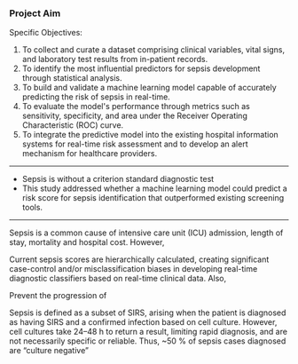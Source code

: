 
### Project Aim



Specific Objectives:

1. To collect and curate a dataset comprising clinical variables, vital signs, and laboratory test results from in-patient records.
2. To identify the most influential predictors for sepsis development through statistical analysis.
3. To build and validate a machine learning model capable of accurately predicting the risk of sepsis in real-time.
4. To evaluate the model's performance through metrics such as sensitivity, specificity, and area under the Receiver Operating Characteristic (ROC) curve.
5. To integrate the predictive model into the existing hospital information systems for real-time risk assessment and to develop an alert mechanism for healthcare providers.


_____

* Sepsis is without a criterion standard diagnostic test
* This study addressed whether a machine learning model could predict a risk score for sepsis identification that outperformed existing screening tools.




_____________


Sepsis is a common cause of intensive care unit (ICU) admission, length of stay, mortality and hospital cost.
However, 

Current sepsis scores are hierarchically calculated, creating significant case-control and/or misclassification biases in developing real-time diagnostic classifiers based on real-time clinical data. Also, 

Prevent the progression of 

Sepsis is defined as a subset of SIRS, arising when the patient is diagnosed as having SIRS and a confirmed infection based on cell culture. However, cell cultures take 24–48 h to return a result, limiting rapid diagnosis, and are not necessarily specific or reliable. Thus, ~50 % of sepsis cases diagnosed are “culture negative”